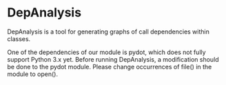 # DepAnalysis

DepAnalysis is a tool for generating graphs of call dependencies within classes.

One of the dependencies of our module is pydot, which does not fully support Python 3.x yet. Before running DepAnalysis, a modification should be done to the pydot module. Please change occurrences of file() in the module to open().
